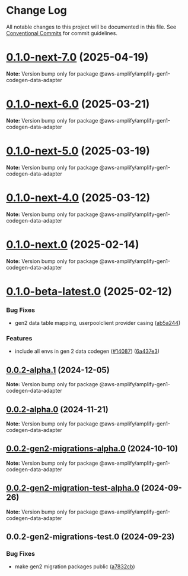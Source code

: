 # Change Log

All notable changes to this project will be documented in this file.
See [Conventional Commits](https://conventionalcommits.org) for commit guidelines.

# [0.1.0-next-7.0](https://github.com/aws-amplify/amplify-cli/compare/@aws-amplify/amplify-gen1-codegen-data-adapter@0.1.0-next-6.0...@aws-amplify/amplify-gen1-codegen-data-adapter@0.1.0-next-7.0) (2025-04-19)

**Note:** Version bump only for package @aws-amplify/amplify-gen1-codegen-data-adapter





# [0.1.0-next-6.0](https://github.com/aws-amplify/amplify-cli/compare/@aws-amplify/amplify-gen1-codegen-data-adapter@0.1.0-next-5.0...@aws-amplify/amplify-gen1-codegen-data-adapter@0.1.0-next-6.0) (2025-03-21)

**Note:** Version bump only for package @aws-amplify/amplify-gen1-codegen-data-adapter





# [0.1.0-next-5.0](https://github.com/aws-amplify/amplify-cli/compare/@aws-amplify/amplify-gen1-codegen-data-adapter@0.1.0-next-4.0...@aws-amplify/amplify-gen1-codegen-data-adapter@0.1.0-next-5.0) (2025-03-19)

**Note:** Version bump only for package @aws-amplify/amplify-gen1-codegen-data-adapter





# [0.1.0-next-4.0](https://github.com/aws-amplify/amplify-cli/compare/@aws-amplify/amplify-gen1-codegen-data-adapter@0.1.0-next.0...@aws-amplify/amplify-gen1-codegen-data-adapter@0.1.0-next-4.0) (2025-03-12)

**Note:** Version bump only for package @aws-amplify/amplify-gen1-codegen-data-adapter





# [0.1.0-next.0](https://github.com/aws-amplify/amplify-cli/compare/@aws-amplify/amplify-gen1-codegen-data-adapter@0.1.0-beta-latest.0...@aws-amplify/amplify-gen1-codegen-data-adapter@0.1.0-next.0) (2025-02-14)

**Note:** Version bump only for package @aws-amplify/amplify-gen1-codegen-data-adapter





# [0.1.0-beta-latest.0](https://github.com/aws-amplify/amplify-cli/compare/@aws-amplify/amplify-gen1-codegen-data-adapter@0.0.2-alpha.1...@aws-amplify/amplify-gen1-codegen-data-adapter@0.1.0-beta-latest.0) (2025-02-12)


### Bug Fixes

* gen2 data table mapping, userpoolclient provider casing ([ab5a244](https://github.com/aws-amplify/amplify-cli/commit/ab5a244da56022a67fa275f10e3f4a2fe53a0a78))


### Features

* include all envs in gen 2 data codegen ([#14087](https://github.com/aws-amplify/amplify-cli/issues/14087)) ([6a437e3](https://github.com/aws-amplify/amplify-cli/commit/6a437e3345489ce22d78621de18acc46f969d883))





## [0.0.2-alpha.1](https://github.com/aws-amplify/amplify-cli/compare/@aws-amplify/amplify-gen1-codegen-data-adapter@0.0.2-alpha.0...@aws-amplify/amplify-gen1-codegen-data-adapter@0.0.2-alpha.1) (2024-12-05)

**Note:** Version bump only for package @aws-amplify/amplify-gen1-codegen-data-adapter





## [0.0.2-alpha.0](https://github.com/aws-amplify/amplify-cli/compare/@aws-amplify/amplify-gen1-codegen-data-adapter@0.0.2-gen2-migrations-alpha.0...@aws-amplify/amplify-gen1-codegen-data-adapter@0.0.2-alpha.0) (2024-11-21)

**Note:** Version bump only for package @aws-amplify/amplify-gen1-codegen-data-adapter





## [0.0.2-gen2-migrations-alpha.0](https://github.com/aws-amplify/amplify-cli/compare/@aws-amplify/amplify-gen1-codegen-data-adapter@0.0.2-gen2-migration-test-alpha.0...@aws-amplify/amplify-gen1-codegen-data-adapter@0.0.2-gen2-migrations-alpha.0) (2024-10-10)

**Note:** Version bump only for package @aws-amplify/amplify-gen1-codegen-data-adapter





## [0.0.2-gen2-migration-test-alpha.0](https://github.com/aws-amplify/amplify-cli/compare/@aws-amplify/amplify-gen1-codegen-data-adapter@0.0.2-gen2-migrations-test.0...@aws-amplify/amplify-gen1-codegen-data-adapter@0.0.2-gen2-migration-test-alpha.0) (2024-09-26)

**Note:** Version bump only for package @aws-amplify/amplify-gen1-codegen-data-adapter





## 0.0.2-gen2-migrations-test.0 (2024-09-23)


### Bug Fixes

* make gen2 migration packages public ([a7832cb](https://github.com/aws-amplify/amplify-cli/commit/a7832cb622cabf3eec3f770393477256117ea47d))
